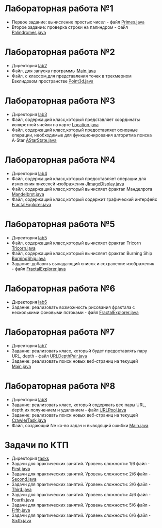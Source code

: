 # Лабораторная работа №1
* Первое задание: вычисление простых чисел - файл [Primes.java](https://github.com/YoarashiYume/KTP/blob/master/Primes.java)
* Второе задание: проверка строки на палиндром - файл [Palindromes.java](https://github.com/YoarashiYume/KTP/blob/master/Palindrome.java)
# Лабораторная работа №2
* Директория [lab2](https://github.com/YoarashiYume/KTP/tree/master/lab2)
* Файл, для запуска программы  [Main.java](https://github.com/YoarashiYume/KTP/blob/master/lab2/Main.java)
* Файл, с классом,для представления точек в трехмерном Евклидовом пространстве [Point3d.java](https://github.com/YoarashiYume/KTP/blob/master/lab2/Point3d.java)
# Лабораторная работа №3
* Директория [lab3](https://github.com/YoarashiYume/KTP/tree/master/lab3)
* Файл, содержащий класс,который представляет координаты конкретной ячейки на карте   [Location.java](https://github.com/YoarashiYume/KTP/blob/master/lab3/Location.java)
* Файл, содержащий класс,который предоставляет основные операции, необходимые для функционирования алгоритма поиска А-Star [AStarState.java](https://github.com/YoarashiYume/KTP/blob/master/lab3/AStarState.java)
# Лабораторная работа №4
* Директория [lab4](https://github.com/YoarashiYume/KTP/tree/master/lab4)
* Файл, содержащий класс,который предоставляет операции для изменения пикселей изображения [JImageDisplay.java](https://github.com/YoarashiYume/KTP/blob/master/lab4/JImageDisplay.java)
* Файл, содержащий класс,который вычисляет фрактал Манделрота [Mandelbrot.java](https://github.com/YoarashiYume/KTP/blob/master/lab4/Mandelbrot.java)
* Файл, содержащий класс,который содержит графический интерфейс [FractalExplorer.java](https://github.com/YoarashiYume/KTP/blob/master/lab4/FractalExplorer.java)
# Лабораторная работа №5
* Директория [lab5](https://github.com/YoarashiYume/KTP/tree/master/lab5)
* Файл, содержащий класс,который вычисляет фрактал Tricorn [Tricorn.java](https://github.com/YoarashiYume/KTP/blob/master/lab5/Tricorn.java)
* Файл, содержащий класс,который вычисляет фрактал Burning Ship [BurningShip.java](https://github.com/YoarashiYume/KTP/blob/master/lab5/BurningShip.java)
* Задание: добавить выпадающий список и сохранение изображения - файл [FractalExplorer.java](https://github.com/YoarashiYume/KTP/blob/master/lab5/FractalExplorer.java)
# Лабораторная работа №6
* Директория [lab6](https://github.com/YoarashiYume/KTP/tree/master/lab6)
* Задание: реализовать возможность рисования фрактала с несколькими фоновыми потоками - файл [FractalExplorer.java](https://github.com/YoarashiYume/KTP/blob/master/lab6/FractalExplorer.java)
# Лабораторная работа №7
* Директория [lab7](https://github.com/YoarashiYume/KTP/tree/master/lab7)
* Задание: реализовать класс, который будет предоставлять пару URL, depth - файл [URLDepthPair.java](https://github.com/YoarashiYume/KTP/blob/master/lab7/URLDepthPair.java)
* Задание: реализовать поиск новых веб-страниц на текущей [Main.java](https://github.com/YoarashiYume/KTP/blob/master/lab7/Main.java)
# Лабораторная работа №8
* Директория [lab8](https://github.com/YoarashiYume/KTP/tree/master/lab8)
* Задание: реализовать класс, который содержать все пары URL, depth,их получением и удалением - файл [URLPool.java](https://github.com/YoarashiYume/KTP/blob/master/lab8/URLPool.java)
* Задание: реализовать поиск новых веб-страниц на текущей [CrawlerTask.java](https://github.com/YoarashiYume/KTP/blob/master/lab8/CrawlerTask.java)
* Файл, создающий Ne ко-во задач и выводящий ошибки [Main.java](https://github.com/YoarashiYume/KTP/blob/master/lab8/Main.java)
# Задачи по КТП
* Директория [tasks](https://github.com/YoarashiYume/KTP/tree/master/tasks)
* Задачи для практических занятий. Уровень сложности: 1/6 файл - [First.java](https://github.com/YoarashiYume/KTP/blob/master/tasks/First.java)
* Задачи для практических занятий. Уровень сложности: 2/6 файл - [Second.java](https://github.com/YoarashiYume/KTP/blob/master/tasks/Second.java)
* Задачи для практических занятий. Уровень сложности: 3/6 файл - [Third.java](https://github.com/YoarashiYume/KTP/blob/master/tasks/Third.java)
* Задачи для практических занятий. Уровень сложности: 4/6 файл - [Fourth.java](https://github.com/YoarashiYume/KTP/blob/master/tasks/Fourth.java)
* Задачи для практических занятий. Уровень сложности: 5/6 файл - [Fifth.java](https://github.com/YoarashiYume/KTP/blob/master/tasks/Fifth.java)
* Задачи для практических занятий. Уровень сложности: 6/6 файл - [Sixth.java](https://github.com/YoarashiYume/KTP/blob/master/tasks/Sixth.java)